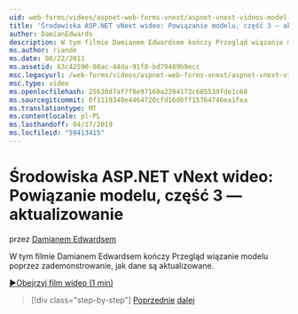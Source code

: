 ```yaml
---
uid: web-forms/videos/aspnet-web-forms-vnext/aspnet-vnext-videos-model-binding-part-3-updating
title: 'Środowiska ASP.NET vNext wideo: Powiązanie modelu, część 3 — aktualizowanie | Dokumentacja firmy Microsoft'
author: DamianEdwards
description: W tym filmie Damianem Edwardsem kończy Przegląd wiązanie modelu poprzez zademonstrowanie, jak dane są aktualizowane.
ms.author: riande
ms.date: 08/22/2011
ms.assetid: 63c42590-08ac-44da-91f8-bd79489b9ecc
msc.legacyurl: /web-forms/videos/aspnet-web-forms-vnext/aspnet-vnext-videos-model-binding-part-3-updating
msc.type: video
ms.openlocfilehash: 25638d7af7f8e97160a2394173c685539fde1c68
ms.sourcegitcommit: 0f1119340e4464720cfd16d0ff15764746ea1fea
ms.translationtype: MT
ms.contentlocale: pl-PL
ms.lasthandoff: 04/17/2019
ms.locfileid: "59413415"
---
```

# <a name="aspnet-vnext-videos-model-binding-part-3---updating"></a>Środowiska ASP.NET vNext wideo: Powiązanie modelu, część 3 — aktualizowanie

przez [Damianem Edwardsem](https://github.com/DamianEdwards)

W tym filmie Damianem Edwardsem kończy Przegląd wiązanie modelu poprzez zademonstrowanie, jak dane są aktualizowane.

[&#9654;Obejrzyj film wideo (1 min)](https://channel9.msdn.com/Blogs/ASP-NET-Site-Videos/aspnet-vnext-videos-model-binding-part-3-updating)

> [!div class="step-by-step"]
> [Poprzednie](aspnet-vnext-videos-model-binding-part-2-filtering.md)
> [dalej](aspnet-45-web-forms-model-binding.md)
